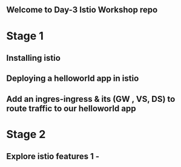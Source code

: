 ## Welcome to Day-3 Istio Workshop repo

# Stage 1

## Installing istio

## Deploying a helloworld app in istio

## Add an ingres-ingress & its (GW , VS, DS) to route traffic to our helloworld app

# Stage 2

## Explore istio features 1 -
